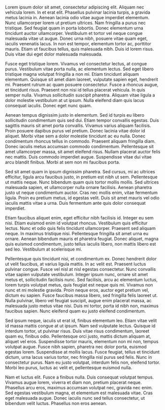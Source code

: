 Lorem ipsum dolor sit amet, consectetur adipiscing elit. Aliquam nec vehicula lorem. In et erat elit. Phasellus pulvinar lacinia turpis, a gravida metus lacinia in. Aenean lacinia odio vitae augue imperdiet elementum. Nunc ullamcorper lorem ut pretium ultrices. Nam fringilla a purus nec tristique. Sed feugiat quam in porta lobortis. Donec elementum urna tincidunt auctor ullamcorper. Vestibulum et tortor vel neque congue malesuada vitae ut augue. Donec urna nibh, posuere vitae quam eget, iaculis venenatis lacus. In non est tempor, elementum tortor ac, porttitor mauris. Etiam ut faucibus tellus, quis malesuada nibh. Duis id lorem risus. Duis vitae dui eget dolor malesuada malesuada.

Fusce eget tristique lorem. Vivamus vel consectetur lectus, at congue purus. Vestibulum vitae porta nulla, ac elementum lectus. Sed eget libero tristique magna volutpat fringilla a non mi. Etiam tincidunt aliquam elementum. Quisque sit amet diam laoreet, vulputate sapien eget, hendrerit mi. Praesent rutrum ac quam posuere consectetur. Fusce a rhoncus augue, et tincidunt risus. Praesent non nisi id tellus placerat vehicula. In quis semper nulla. Vivamus sollicitudin suscipit pharetra. Aliquam vitae ligula a dolor molestie vestibulum at ut ipsum. Nulla eleifend diam quis lacus consequat iaculis. Donec eget nunc quam.

Aenean tempus dignissim justo in elementum. Sed id turpis eu libero sollicitudin condimentum quis sed dui. Etiam tempor convallis egestas. Duis sagittis mauris sit amet porta convallis. Vivamus varius aliquam facilisis. Proin posuere dapibus purus vel pretium. Donec lacinia vitae dolor id aliquet. Morbi vitae sem a dolor molestie tincidunt ac eu nulla. Donec condimentum rhoncus tellus in commodo. Praesent aliquam fringilla diam. Donec iaculis metus accumsan commodo condimentum. Pellentesque sit amet ullamcorper massa, sit amet eleifend risus. Nullam placerat auctor felis nec mattis. Duis commodo imperdiet augue. Suspendisse vitae dui vitae arcu blandit finibus. Morbi at sem non mi faucibus porta.

Sed sit amet quam in ipsum dignissim pharetra. Sed cursus, mi ac ultrices efficitur, ligula arcu faucibus justo, in pretium est nibh ut sem. Pellentesque ut mattis neque. Nunc bibendum quam quis tortor mollis mollis. Sed ultrices malesuada sapien, et ullamcorper nulla ornare facilisis. Aenean pharetra justo ut neque condimentum auctor. Cras nec mollis enim, vitae fermentum ligula. Proin eu pretium metus, id egestas velit. Duis sit amet mauris vel odio iaculis mattis vitae a urna. Duis fermentum ante quis dolor consequat imperdiet.

Etiam faucibus aliquet enim, eget efficitur nibh facilisis id. Integer eu sem nisi. Etiam euismod enim id volutpat rhoncus. Vestibulum quis efficitur lectus. Nunc et odio quis felis tincidunt ullamcorper. Praesent sed aliquam neque. In maximus tristique nisi. Pellentesque fringilla sit amet urna eu ornare. Aenean bibendum mauris et pharetra feugiat. Donec aliquet, magna quis euismod condimentum, justo tellus iaculis libero, non mattis libero est sed leo. Vestibulum at scelerisque mi.

Pellentesque quis tincidunt nisi, et condimentum ex. Donec hendrerit dolor ut velit faucibus, at varius ligula mattis. In ac velit est. Praesent luctus pulvinar congue. Fusce vel nisl at nisl egestas consectetur. Nunc convallis vitae sapien vulputate vestibulum. Integer ipsum nunc, ornare sit amet metus et, sollicitudin facilisis nunc. Sed facilisis, arcu ac elementum luctus, lorem turpis volutpat metus, quis feugiat est neque quis mi. Vivamus non nunc et mi molestie gravida. Proin neque eros, auctor eget pretium vel, dictum eu sapien. Fusce faucibus massa libero, sed fringilla felis laoreet ut. Nulla pulvinar, libero vel feugiat suscipit, augue enim placerat massa, ac malesuada justo metus vitae nisi. Duis mi tortor, porta id nibh non, maximus faucibus sapien. Nunc eleifend quam eu justo eleifend condimentum.

Sed ipsum neque, iaculis ut erat id, finibus elementum leo. Etiam vitae velit id massa mattis congue at ut ipsum. Nam sed vulputate lectus. Quisque id interdum tortor, ut pulvinar risus. Duis vitae risus condimentum, laoreet quam eu, finibus odio. Pellentesque orci justo, mattis dictum aliquam at, aliquet vel eros. Suspendisse tortor mauris, elementum non mi non, tempus volutpat augue. Fusce nibh sapien, pharetra nec dolor porta, euismod egestas lorem. Suspendisse at mollis lacus. Fusce feugiat, tellus et tincidunt dictum, urna lacus varius tortor, nec fringilla nisl purus sed felis. Nunc in consectetur purus. Nam eu justo volutpat, interdum felis non, eleifend tortor. Morbi leo purus, luctus ac velit et, pellentesque euismod nulla.

Nam et luctus elit. Fusce a finibus nulla. Duis consequat volutpat tempus. Vivamus augue lorem, viverra et diam non, pretium placerat neque. Phasellus arcu eros, maximus accumsan volutpat nec, gravida nec enim. Sed egestas vestibulum magna, et elementum est malesuada vitae. Cras eget malesuada augue. Donec iaculis nunc sed tellus consectetur, ut bibendum velit luctus. Phasellus non eros aenean. 
